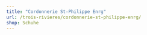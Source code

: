 ```yaml
---
title: "Cordonnerie St-Philippe Enrg"
url: /trois-rivieres/cordonnerie-st-philippe-enrg/
shop: Schuhe
---
```

